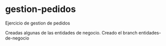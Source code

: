 # gestion-pedidos
Ejercicio de gestion de pedidos

Creadas algunas de las entidades de negocio.
Creado el branch entidades-de-negocio